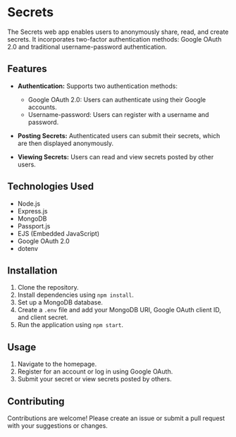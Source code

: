 # Secrets
 The Secrets web app enables users to anonymously share, read, and create secrets. It incorporates two-factor authentication methods: Google OAuth 2.0 and traditional username-password authentication.
## Features

- **Authentication:** Supports two authentication methods:
  - Google OAuth 2.0: Users can authenticate using their Google accounts.
  - Username-password: Users can register with a username and password.

- **Posting Secrets:** Authenticated users can submit their secrets, which are then displayed anonymously.

- **Viewing Secrets:** Users can read and view secrets posted by other users.

## Technologies Used

- Node.js
- Express.js
- MongoDB
- Passport.js
- EJS (Embedded JavaScript)
- Google OAuth 2.0
- dotenv

## Installation

1. Clone the repository.
2. Install dependencies using `npm install`.
3. Set up a MongoDB database.
4. Create a `.env` file and add your MongoDB URI, Google OAuth client ID, and client secret.
5. Run the application using `npm start`.

## Usage

1. Navigate to the homepage.
2. Register for an account or log in using Google OAuth.
3. Submit your secret or view secrets posted by others.

## Contributing

Contributions are welcome! Please create an issue or submit a pull request with your suggestions or changes.
